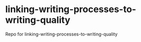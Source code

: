 # linking-writing-processes-to-writing-quality
Repo for linking-writing-processes-to-writing-quality
